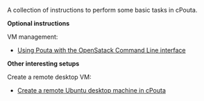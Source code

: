 A collection of instructions to perform some basic tasks in cPouta.



**Optional instructions**

VM management:
- [Using Pouta with the OpenSatack Command Line interface](./pouta_cli)

**Other interesting setups**

Create a remote desktop VM:
- [Create a remote Ubuntu desktop machine in cPouta](./ubuntu-remote-desktop)
